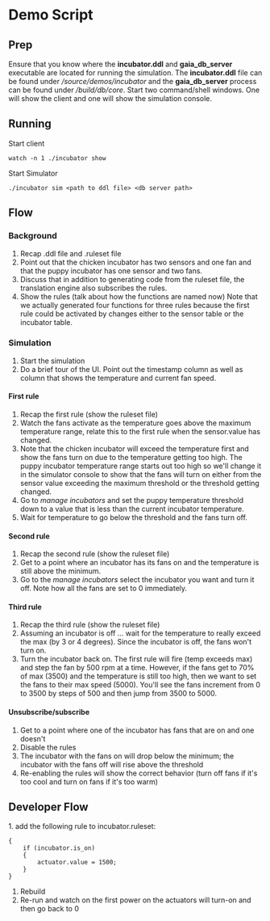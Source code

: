 # Demo Script

## Prep
Ensure that you know where the **incubator.ddl** and **gaia_db_server** executable are located for running the simulation.  The **incubator.ddl** file can be found under */source/demos/incubator* and the **gaia_db_server** process can be found under */build/db/core*. Start two command/shell windows.  One will show the client and one will show the simulation console.  

## Running
Start client
```
watch -n 1 ./incubator show
```

Start Simulator
```
./incubator sim <path to ddl file> <db server path>
```

## Flow
### Background
1. Recap .ddl file and .ruleset file
1. Point out that the chicken incubator has two sensors and one fan and that the puppy incubator has one sensor and two fans.
1. Discuss that in addition to generating code from the ruleset file, the translation engine also subscribes the rules.
1. Show the rules (talk about how the functions are named now)  Note that we actually generated four functions for three rules because the first rule could be activated by changes either to the sensor table or the incubator table.

### Simulation
1. Start the simulation
1. Do a brief tour of the UI.  Point out the timestamp column as well as column that shows the temperature and current fan speed.

#### First rule
1. Recap the first rule (show the ruleset file)
1. Watch the fans activate as the temperature goes above the maximum temperature range, relate this to the first rule when the sensor.value has changed.
1. Note that the chicken incubator will exceed the temperature first and show the fans turn on due to the temperature getting too high.  The puppy incubator temperature range starts out too high so we'll change it in the simulator console to show that the fans will  turn on either from the sensor value exceeding the maximum threshold or the threshold getting changed.
1. Go to _manage incubators_ and set the puppy temperature threshold down to a value that is less than the current incubator temperature.
1. Wait for temperature to go below the threshold and the fans turn off.

#### Second rule
1. Recap the second rule (show the ruleset file)
1. Get to a point where an incubator has its fans on and the temperature is still above the minimum.
1. Go to the _manage incubators_ select the incubator you want and turn it off.  Note how all the fans are set to 0 immediately.

#### Third rule
1. Recap the third rule (show the ruleset file)
1. Assuming an incubator is off ... wait for the temperature to really exceed the max (by 3 or 4 degrees).  Since the incubator is off, the fans won't turn on.
1. Turn the incubator back on.  The first rule will fire (temp exceeds max) and step the fan by 500 rpm at a time.  However, if the fans get to 70% of max (3500) and the temperature is still too high, then we want to set the fans to their max speed (5000).  You'll see the fans increment from 0 to 3500 by steps of 500 and then jump from 3500 to 5000.

#### Unsubscribe/subscribe
1. Get to a point where one of the incubator has fans that are on and one doesn't
1. Disable the rules
1. The incubator with the fans on will drop below the minimum; the incubator with the fans off will rise above the threshold
1. Re-enabling the rules will show the correct behavior (turn off fans if it's too cool and turn on fans if it's too warm)

## Developer Flow
<WIP>
1. add the following rule to incubator.ruleset:

```
{
    if (incubator.is_on)
    {
        actuator.value = 1500;
    }
}
```

1. Rebuild
1. Re-run and watch on the first power on the actuators will turn-on and then go back to 0
